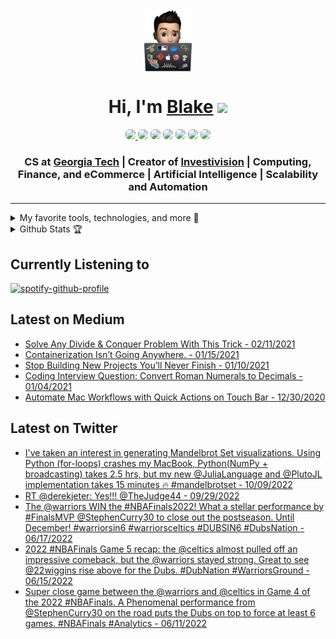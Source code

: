 <div align="center">
<img src="https://raw.githubusercontent.com/blakesanie/blakesanie.com/master/public/images/wwdc_blake.png" height="100px" align="center" />
</div>

<h1 align="center">Hi, I'm <a href="https://blakesanie.com">Blake</a> <img src="https://raw.githubusercontent.com/MartinHeinz/MartinHeinz/master/wave.gif" width="32">
</h1>





<p align="center">
	<a href="https://blakesanie.com/linkedin"><img style="border-radius: 6px; overflow: hidden;" src="https://img.shields.io/badge/LinkedIn-0077B5?style=for-the-badge&logo=linkedin&logoColor=white"></img>
	</a>
	<a href="https://blakesanie.com/twitter"><img style="border-radius: 6px;" src="https://img.shields.io/badge/Twitter-1DA1F2?style=for-the-badge&logo=twitter&logoColor=white" /></a>
	<a href="https://blakesanie.com/instagram"><img style="border-radius: 6px;" src="https://img.shields.io/badge/Instagram-E4405F?style=for-the-badge&logo=instagram&logoColor=white" /></a>
	<a href="https://blakesanie.com/"><img style="border-radius: 6px;" src="https://img.shields.io/website?down_color=Red&down_message=Offline&logo=vercel&style=for-the-badge&up_color=Green&up_message=Online&url=https%3A%2F%2Fblakesanie.com" /></a>
	<a href="mailto:blake@sanie.com"><img style="border-radius: 6px;" src="https://img.shields.io/badge/Gmail-D14836?style=for-the-badge&logo=gmail&logoColor=white" /></a>
	<a href="https://paypal.me/blakesanie"><img style="border-radius: 6px;" src="https://img.shields.io/badge/PayPal-00457C?style=for-the-badge&logo=paypal&logoColor=white" /></a>
	<a href="https://blakesanie.com/blog"><img style="border-radius: 6px;" src="https://img.shields.io/badge/Medium-12100E?style=for-the-badge&logo=medium&logoColor=white" /></a>
</p>

<h3 align="center">CS at <a href="https://en.wikipedia.org/wiki/Georgia_Tech" target="_blank">Georgia Tech</a> | Creator of <a href="https://investivision.com" target="_blank">Investivision</a> | Computing, Finance, and eCommerce | Artificial Intelligence | Scalability and Automation</h3>

---

<details>

<summary>My favorite tools, technologies, and more 🔎</summary>

<h3 align="center">I work with</h3>

<div align="center" style="display: flex; justify-content: center; flex-wrap: wrap;">

<img src="https://cdn.jsdelivr.net/gh/devicons/devicon/icons/nodejs/nodejs-original.svg" height="24"/>

<img src="https://cdn.jsdelivr.net/gh/devicons/devicon/icons/python/python-original.svg" height="24"/>

<img src="https://cdn.jsdelivr.net/gh/devicons/devicon/icons/html5/html5-original.svg" height="24"/>


<img src="https://cdn.jsdelivr.net/gh/devicons/devicon/icons/css3/css3-original.svg" height="24"/>

<img src="https://cdn.jsdelivr.net/gh/devicons/devicon/icons/javascript/javascript-original.svg" height="24"/>

<img src="https://cdn.jsdelivr.net/gh/devicons/devicon/icons/java/java-original.svg" height="24"/>

<img src="https://cdn.jsdelivr.net/gh/devicons/devicon/icons/c/c-original.svg" height="24"/>

<img src="https://cdn.jsdelivr.net/gh/devicons/devicon/icons/r/r-original.svg" height="24"/>

<img src="https://cdn.jsdelivr.net/gh/devicons/devicon/icons/swift/swift-original.svg" height="24"/>



</div>


<h3 align="center">plus</h3>

<div align="center" style="display: flex; justify-content: center; flex-wrap: wrap;">

<img src="https://cdn.jsdelivr.net/gh/devicons/devicon/icons/googlecloud/googlecloud-original.svg" height="24"/>

<img src="https://cdn.jsdelivr.net/gh/devicons/devicon/icons/react/react-original.svg" height="24"/>

<img src="https://cdn.jsdelivr.net/gh/devicons/devicon/icons/nextjs/nextjs-original.svg" height="24"/>

<img src="https://cdn.jsdelivr.net/gh/devicons/devicon/icons/docker/docker-original.svg" height="24" />

<img src="https://cdn.jsdelivr.net/gh/devicons/devicon/icons/firebase/firebase-plain.svg" height="24" />

<img src="https://cdn.jsdelivr.net/gh/devicons/devicon/icons/amazonwebservices/amazonwebservices-original.svg" height="24" />

<img src="https://cdn.jsdelivr.net/gh/devicons/devicon/icons/googlecloud/googlecloud-original.svg" height="24" />

<img src="https://cdn.jsdelivr.net/gh/devicons/devicon/icons/heroku/heroku-plain.svg" height="24" />

<img src="https://cdn.jsdelivr.net/gh/devicons/devicon/icons/numpy/numpy-original.svg" height="24" />

<img src="https://cdn.jsdelivr.net/gh/devicons/devicon/icons/pandas/pandas-original.svg" height="24" />

<img src="https://cdn.jsdelivr.net/gh/devicons/devicon/icons/tensorflow/tensorflow-original.svg" height="24" />

<img src="https://cdn.jsdelivr.net/gh/devicons/devicon/icons/express/express-original.svg" height="24" />

<img src="https://cdn.jsdelivr.net/gh/devicons/devicon/icons/jupyter/jupyter-original-wordmark.svg" height="24" />

<img src="https://cdn.jsdelivr.net/gh/devicons/devicon/icons/npm/npm-original-wordmark.svg" height="24" />


<img src="https://cdn.jsdelivr.net/gh/devicons/devicon/icons/jquery/jquery-original.svg" height="24" />


<img src="https://cdn.jsdelivr.net/gh/devicons/devicon/icons/chrome/chrome-plain.svg" height="24" />


<img src="https://cdn.jsdelivr.net/gh/devicons/devicon/icons/figma/figma-original.svg" height="24" />

<img src="https://cdn.jsdelivr.net/gh/devicons/devicon/icons/github/github-original.svg" height="24" />


<img src="https://cdn.jsdelivr.net/gh/devicons/devicon/icons/materialui/materialui-original.svg" height="24" />

<img src="https://cdn.jsdelivr.net/gh/devicons/devicon/icons/mysql/mysql-original.svg" height="24" />

<img src="https://cdn.jsdelivr.net/gh/devicons/devicon/icons/redis/redis-original.svg" height="24" />


<img src="https://cdn.jsdelivr.net/gh/devicons/devicon/icons/rstudio/rstudio-original.svg" height="24" />

<img src="https://cdn.jsdelivr.net/gh/devicons/devicon/icons/slack/slack-original.svg" height="24" />

<img src="https://cdn.jsdelivr.net/gh/devicons/devicon/icons/vscode/vscode-original.svg" height="24" />

<img src="https://cdn.jsdelivr.net/gh/devicons/devicon/icons/webpack/webpack-original.svg" height="24"/>

<img src="https://cdn.jsdelivr.net/gh/devicons/devicon/icons/intellij/intellij-original.svg" height="24"/>


<img src="https://cdn.jsdelivr.net/gh/devicons/devicon/icons/jest/jest-plain.svg" height="24"/>

<img src="https://cdn.jsdelivr.net/gh/devicons/devicon/icons/jetbrains/jetbrains-original.svg" height="24"/>

<img src="https://cdn.jsdelivr.net/gh/devicons/devicon/icons/jira/jira-original.svg" height="24"/>

<img src="https://cdn.jsdelivr.net/gh/devicons/devicon/icons/mongodb/mongodb-original.svg" height="24"/>

<img src="https://cdn.jsdelivr.net/gh/devicons/devicon/icons/socketio/socketio-original.svg" height="24"/>








</div>

<h3 align="center">and (hopefully) soon</h3>

<div align="center" style="display: flex; justify-content: center; flex-wrap: wrap;">

<img src="https://cdn.jsdelivr.net/gh/devicons/devicon/icons/rust/rust-plain.svg" height="24"/>

<img src="https://cdn.jsdelivr.net/gh/devicons/devicon/icons/go/go-original-wordmark.svg" height="24"/>

<img src="https://cdn.jsdelivr.net/gh/devicons/devicon/icons/kubernetes/kubernetes-plain.svg" height="24"/>

<img src="https://cdn.jsdelivr.net/gh/devicons/devicon/icons/apachekafka/apachekafka-original.svg" height="24"/>

<img src="https://cdn.jsdelivr.net/gh/devicons/devicon/icons/raspberrypi/raspberrypi-original.svg" height="24"/>


</div>

<!-- ![Top Langs](https://github-readme-stats.vercel.app/api/top-langs/?username=blakesanie&hide=HTML&langs_count=9&layout=compact) -->



<h3 align="center">to build ⚡💥🔥</h3>

</details>

<details>

<summary>Github Stats 🏆</summary>

![Blake's GitHub stats](https://github-readme-stats.vercel.app/api?username=blakesanie&count_private=true&show_icons=true&hide=contribs,prs,issues)

![Top Langs](https://github-readme-stats.vercel.app/api/top-langs/?username=blakesanie&layout=compact)

<!--START_SECTION:waka-->
![Code Time](http://img.shields.io/badge/Code%20Time-459%20hrs%2026%20mins-blue)

![Profile Views](http://img.shields.io/badge/Profile%20Views-4-blue)

![Lines of code](https://img.shields.io/badge/From%20Hello%20World%20I%27ve%20Written-139%20Thousand%20lines%20of%20code-blue)

**🐱 My GitHub Data** 

> 🏆 980 Contributions in the Year 2022
 > 
> 📦 2.1 MB Used in GitHub's Storage 
 > 
> 💼 Opted to Hire
 > 
> 📜 28 Public Repositories 
 > 
> 🔑 15 Private Repositories  
 > 
**I'm a Night 🦉** 

```text
🌞 Morning    66 commits     █████░░░░░░░░░░░░░░░░░░░░   21.57% 
🌆 Daytime    69 commits     █████░░░░░░░░░░░░░░░░░░░░   22.55% 
🌃 Evening    131 commits    ██████████░░░░░░░░░░░░░░░   42.81% 
🌙 Night      40 commits     ███░░░░░░░░░░░░░░░░░░░░░░   13.07%

```
📅 **I'm Most Productive on Sunday** 

```text
Monday       41 commits     ███░░░░░░░░░░░░░░░░░░░░░░   13.4% 
Tuesday      61 commits     █████░░░░░░░░░░░░░░░░░░░░   19.93% 
Wednesday    38 commits     ███░░░░░░░░░░░░░░░░░░░░░░   12.42% 
Thursday     35 commits     ██░░░░░░░░░░░░░░░░░░░░░░░   11.44% 
Friday       37 commits     ███░░░░░░░░░░░░░░░░░░░░░░   12.09% 
Saturday     30 commits     ██░░░░░░░░░░░░░░░░░░░░░░░   9.8% 
Sunday       64 commits     █████░░░░░░░░░░░░░░░░░░░░   20.92%

```


📊 **This Week I Spent My Time On** 

```text
⌚︎ Time Zone: America/New_York

💬 Programming Languages: 
Python                   6 hrs 3 mins        ████████████████░░░░░░░░░   64.86% 
YAML                     1 hr 49 mins        █████░░░░░░░░░░░░░░░░░░░░   19.61% 
C++                      36 mins             █░░░░░░░░░░░░░░░░░░░░░░░░   6.53% 
JavaScript               13 mins             ░░░░░░░░░░░░░░░░░░░░░░░░░   2.39% 
CSV/TSV                  6 mins              ░░░░░░░░░░░░░░░░░░░░░░░░░   1.17%

🔥 Editors: 
VS Code                  6 hrs 33 mins       █████████████████░░░░░░░░   70.18% 
PyCharm                  2 hrs 47 mins       ███████░░░░░░░░░░░░░░░░░░   29.82%

💻 Operating System: 
Mac                      9 hrs 20 mins       █████████████████████████   100.0%

```

**I Mostly Code in JavaScript** 

```text
JavaScript               23 repos            ███████████░░░░░░░░░░░░░░   46.94% 
Python                   13 repos            ██████░░░░░░░░░░░░░░░░░░░   26.53% 
HTML                     5 repos             ██░░░░░░░░░░░░░░░░░░░░░░░   10.2% 
Jupyter Notebook         5 repos             ██░░░░░░░░░░░░░░░░░░░░░░░   10.2% 
Swift                    3 repos             █░░░░░░░░░░░░░░░░░░░░░░░░   6.12%

```


**Timeline**

![Chart not found](https://raw.githubusercontent.com/blakesanie/blakesanie/master/charts/bar_graph.png) 


 Last Updated on 06/11/2022 06:30:22 UTC
<!--END_SECTION:waka-->

</details>

## Currently Listening to 

[![spotify-github-profile](https://spotify-github-profile.vercel.app/api/view?uid=blake_sanie&cover_image=true&theme=novatorem&bar_color=53b14f&bar_color_cover=true)](https://github.com/kittinan/spotify-github-profile)

## Latest on Medium

<!--Start Medium--><ul><li><a href='https://codeburst.io/solve-any-divide-conquer-problem-with-this-trick-a187810cbd99?source=rss-8d1a76d48b32------2 target='_blank'>Solve Any Divide & Conquer Problem With This Trick - 02/11/2021</a></li><li><a href='https://codeburst.io/containerization-isnt-going-anywhere-81df3ae080cd?source=rss-8d1a76d48b32------2 target='_blank'>Containerization Isn’t Going Anywhere. - 01/15/2021</a></li><li><a href='https://blakesanie.medium.com/stop-building-new-projects-youll-never-finish-db80ae60c766?source=rss-8d1a76d48b32------2 target='_blank'>Stop Building New Projects You’ll Never Finish - 01/10/2021</a></li><li><a href='https://betterprogramming.pub/coding-interview-question-convert-roman-numerals-to-decimals-868b2694f497?source=rss-8d1a76d48b32------2 target='_blank'>Coding Interview Question: Convert Roman Numerals to Decimals - 01/04/2021</a></li><li><a href='https://medium.com/macoclock/automate-mac-workflows-with-quick-actions-on-touch-bar-61932ac1b633?source=rss-8d1a76d48b32------2 target='_blank'>Automate Mac Workflows with Quick Actions on Touch Bar - 12/30/2020</a></li></ul><!--End Medium-->

## Latest on Twitter

<!--Start Twitter--><ul>

<li><a href='https://twitter.com/blakesanie/status/1579200091738738688' target='_blank'>I've taken an interest in generating Mandelbrot Set visualizations. Using Python (for-loops) crashes my MacBook, Python(NumPy + broadcasting) takes 2.5 hrs, but my new @JuliaLanguage and @PlutoJL implementation takes 15 minutes 🔥 #mandelbrotset  - 10/09/2022</a></li>
<li><a href='https://twitter.com/blakesanie/status/1575297849763545095' target='_blank'>RT @derekjeter: Yes!!! @TheJudge44 - 09/29/2022</a></li>
<li><a href='https://twitter.com/blakesanie/status/1537835755329953793' target='_blank'>The @warriors WIN the #NBAFinals2022! What a stellar performance by #FinalsMVP @StephenCurry30 to close out the postseason. Until December! #warriorsin6 #warriorsceltics #DUBSIN6 #DubsNation  - 06/17/2022</a></li>
<li><a href='https://twitter.com/blakesanie/status/1536922857938337793' target='_blank'>2022 #NBAFinals Game 5 recap: the @celtics almost pulled off an impressive comeback, but the @warriors stayed strong. Great to see @22wiggins rise above for the Dubs. #DubNation #WarriorsGround  - 06/15/2022</a></li>
<li><a href='https://twitter.com/blakesanie/status/1535751295235145729' target='_blank'>Super close game between the @warriors and @celtics in Game 4 of the 2022 #NBAFinals.  A Phenomenal performance from @StephenCurry30 on the road puts the Dubs on top to force at least 6 games. #NBAFinals #Analytics  - 06/11/2022</a></li>

</ul>

<!--End Twitter-->
